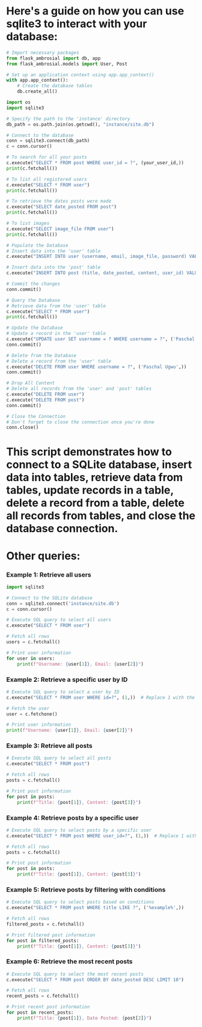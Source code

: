 # Here's a guide on how you can use sqlite3 to interact with your database:

```python
# Import necessary packages
from flask_ambrosial import db, app
from flask_ambrosial.models import User, Post

# Set up an application context using app.app_context()
with app.app_context():
    # Create the database tables
    db.create_all()

import os
import sqlite3

# Specify the path to the 'instance' directory
db_path = os.path.join(os.getcwd(), "instance/site.db")

# Connect to the database
conn = sqlite3.connect(db_path)
c = conn.cursor()

# To search for all your posts
c.execute("SELECT * FROM post WHERE user_id = ?", (your_user_id,))
print(c.fetchall())

# To list all registered users
c.execute("SELECT * FROM user")
print(c.fetchall())

# To retrieve the dates posts were made
c.execute("SELECT date_posted FROM post")
print(c.fetchall())

# To list images
c.execute("SELECT image_file FROM user")
print(c.fetchall())

# Populate the Database
# Insert data into the 'user' table
c.execute("INSERT INTO user (username, email, image_file, password) VALUES (?, ?, ?, ?)", ('Ugwu Paschal', 'ugwu@example.com', 'default.jpg', 'password123'))

# Insert data into the 'post' table
c.execute("INSERT INTO post (title, date_posted, content, user_id) VALUES (?, ?, ?, ?)", ('How to prepare Jollof Rice.', '2022-04-18', 'Jollof rice, a beloved West African dish...', 1))

# Commit the changes
conn.commit()

# Query the Database
# Retrieve data from the 'user' table
c.execute("SELECT * FROM user")
print(c.fetchall())

# Update the Database
# Update a record in the 'user' table
c.execute("UPDATE user SET username = ? WHERE username = ?", ('Paschal Ugwu', 'Ugwu Paschal'))
conn.commit()

# Delete from the Database
# Delete a record from the 'user' table
c.execute("DELETE FROM user WHERE username = ?", ('Paschal Ugwu',))
conn.commit()

# Drop All Content
# Delete all records from the 'user' and 'post' tables
c.execute("DELETE FROM user")
c.execute("DELETE FROM post")
conn.commit()

# Close the Connection
# Don't forget to close the connection once you're done
conn.close()
```

# This script demonstrates how to connect to a SQLite database, insert data into tables, retrieve data from tables, update records in a table, delete a record from a table, delete all records from tables, and close the database connection.

# Other queries:
### Example 1: Retrieve all users
```python
import sqlite3

# Connect to the SQLite database
conn = sqlite3.connect('instance/site.db')
c = conn.cursor()

# Execute SQL query to select all users
c.execute("SELECT * FROM user")

# Fetch all rows
users = c.fetchall()

# Print user information
for user in users:
    print(f"Username: {user[1]}, Email: {user[2]}")
```

### Example 2: Retrieve a specific user by ID
```python
# Execute SQL query to select a user by ID
c.execute("SELECT * FROM user WHERE id=?", (1,))  # Replace 1 with the ID of the user you want to retrieve

# Fetch the user
user = c.fetchone()

# Print user information
print(f"Username: {user[1]}, Email: {user[2]}")
```

### Example 3: Retrieve all posts
```python
# Execute SQL query to select all posts
c.execute("SELECT * FROM post")

# Fetch all rows
posts = c.fetchall()

# Print post information
for post in posts:
    print(f"Title: {post[1]}, Content: {post[3]}")
```

### Example 4: Retrieve posts by a specific user
```python
# Execute SQL query to select posts by a specific user
c.execute("SELECT * FROM post WHERE user_id=?", (1,))  # Replace 1 with the ID of the user you want to retrieve posts for

# Fetch all rows
posts = c.fetchall()

# Print post information
for post in posts:
    print(f"Title: {post[1]}, Content: {post[3]}")
```

### Example 5: Retrieve posts by filtering with conditions
```python
# Execute SQL query to select posts based on conditions
c.execute("SELECT * FROM post WHERE title LIKE ?", ('%example%',))

# Fetch all rows
filtered_posts = c.fetchall()

# Print filtered post information
for post in filtered_posts:
    print(f"Title: {post[1]}, Content: {post[3]}")
```

### Example 6: Retrieve the most recent posts
```python
# Execute SQL query to select the most recent posts
c.execute("SELECT * FROM post ORDER BY date_posted DESC LIMIT 10")

# Fetch all rows
recent_posts = c.fetchall()

# Print recent post information
for post in recent_posts:
    print(f"Title: {post[1]}, Date Posted: {post[2]}")
```
